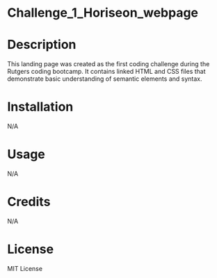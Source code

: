 # Challenge_1_Horiseon_webpage

# Description
This landing page was created as the first coding challenge during the Rutgers coding bootcamp. It contains linked HTML and CSS files that demonstrate basic understanding of semantic elements and syntax.

# Installation
N/A

# Usage
N/A

# Credits
N/A

# License
MIT License
